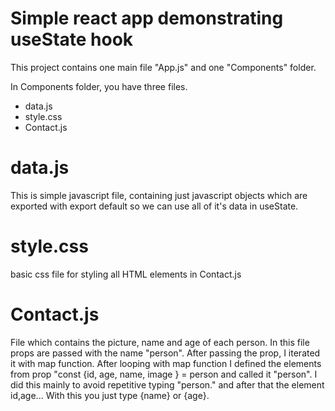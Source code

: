 # Simple react app demonstrating useState hook

This project contains one main file "App.js" and one "Components" folder.

In Components folder, you have three files. 

- data.js
- style.css
- Contact.js


# data.js 
This is simple javascript file, containing just javascript objects which are exported with export default so we can use all of it's data in useState. 

# style.css 
basic css file for styling all HTML elements in Contact.js

# Contact.js 

File which contains the picture, name and age of each person. 
In this file props are passed with the name "person". After passing the prop, I iterated it with map function. After looping with map function I defined the elements from prop "const {id, age, name, image } = person and called it "person". 
I did this mainly to avoid repetitive typing "person." and after that the element id,age... With this you just type {name} or {age}. 
